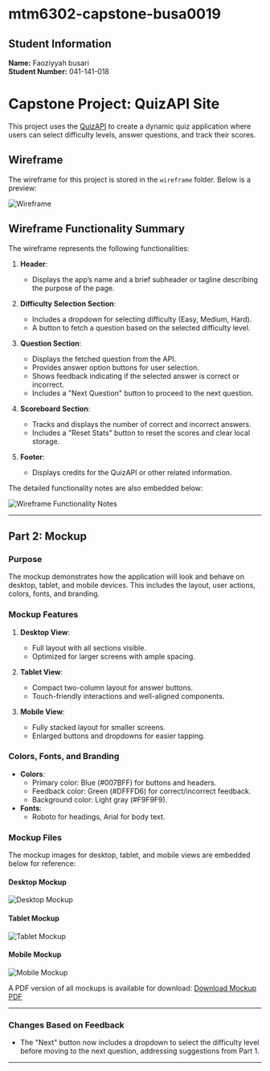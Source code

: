 # mtm6302-capstone-busa0019


## Student Information
**Name:** Faoziyyah busari  
**Student Number:** 041-141-018 

 # Capstone Project: QuizAPI Site
This project uses the [QuizAPI](https://quizapi.io) to create a dynamic quiz application where users can select difficulty levels, answer questions, and track their scores.


## Wireframe
The wireframe for this project is stored in the `wireframe` folder. Below is a preview:

![Wireframe](./wireframe/low-fi-wireframe.jpg)

## Wireframe Functionality Summary
The wireframe represents the following functionalities:

1. **Header**:
   - Displays the app’s name and a brief subheader or tagline describing the purpose of the page.

2. **Difficulty Selection Section**:
   - Includes a dropdown for selecting difficulty (Easy, Medium, Hard).
   - A button to fetch a question based on the selected difficulty level.

3. **Question Section**:
   - Displays the fetched question from the API.
   - Provides answer option buttons for user selection.
   - Shows feedback indicating if the selected answer is correct or incorrect.
   - Includes a "Next Question" button to proceed to the next question.

4. **Scoreboard Section**:
   - Tracks and displays the number of correct and incorrect answers.
   - Includes a "Reset Stats" button to reset the scores and clear local storage.

5. **Footer**:
   - Displays credits for the QuizAPI or other related information.

The detailed functionality notes are also embedded below:

![Wireframe Functionality Notes](./wireframe/low-fi-notes.jpg)


---

## Part 2: Mockup
### Purpose
The mockup demonstrates how the application will look and behave on desktop, tablet, and mobile devices. This includes the layout, user actions, colors, fonts, and branding.

### Mockup Features
1. **Desktop View**:
   - Full layout with all sections visible.
   - Optimized for larger screens with ample spacing.

2. **Tablet View**:
   - Compact two-column layout for answer buttons.
   - Touch-friendly interactions and well-aligned components.

3. **Mobile View**:
   - Fully stacked layout for smaller screens.
   - Enlarged buttons and dropdowns for easier tapping.

### Colors, Fonts, and Branding
- **Colors**:
  - Primary color: Blue (#007BFF) for buttons and headers.
  - Feedback color: Green (#DFFFD6) for correct/incorrect feedback.
  - Background color: Light gray (#F9F9F9).
- **Fonts**:
  - Roboto for headings, Arial for body text.

### Mockup Files
The mockup images for desktop, tablet, and mobile views are embedded below for reference:

#### Desktop Mockup
![Desktop Mockup](./mockups/desktop-mockup.jpg)

#### Tablet Mockup
![Tablet Mockup](./mockups/tablet-mockup.jpg)

#### Mobile Mockup
![Mobile Mockup](./mockups/mobile-mockup.jpg)

A PDF version of all mockups is available for download: [Download Mockup PDF](./mockups/mockup.pdf)

---

### Changes Based on Feedback
- The "Next" button now includes a dropdown to select the difficulty level before moving to the next question, addressing suggestions from Part 1.

---